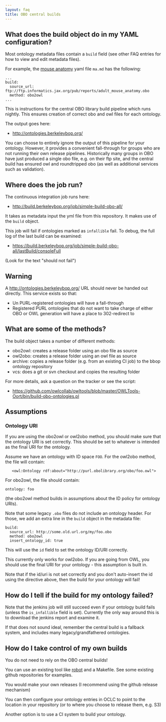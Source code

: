 ```yaml
---
layout: faq
title: OBO central builds
---
```


## What does the build object do in my YAML configuration?

Most ontology metadata files contain a `build` field (see other FAQ
entries for how to view and edit metadata files).

For example, the [mouse anatomy](../ontology/ma.md) yaml file `ma.md` has the following:

```
...
build:
  source_url: ftp://ftp.informatics.jax.org/pub/reports/adult_mouse_anatomy.obo
  method: obo2owl
...
```

This is instructions for the central OBO library build pipeline which
runs nightly. This ensures creation of correct obo and owl files for
each ontology.

The output goes here:

 * http://ontologies.berkeleybop.org/

You can choose to entirely ignore the output of this pipeline for your
ontology. However, it provides a convenient fall-through for groups
who are not running their own release pipelines. Historically many
groups in OBO have just produced a single obo file, e.g. on their ftp
site, and the central build has ensured owl and roundtripped obo (as
well as additional services such as validation).

## Where does the job run?

The continuous integration job runs here:

 * http://build.berkeleybop.org/job/simple-build-obo-all/

It takes as metadata input the yml file from this repository. It makes
use of the `build` object.

This job will fail if ontologies marked as `infallible` fail. To debug, the full log of the last build can be examined:

 * https://build.berkeleybop.org/job/simple-build-obo-all/lastBuild/consoleFull

(Look for the text "should not fail")

## Warning

A  http://ontologies.berkeleybop.org/ URL should never be handed out directly. This service exists so that:

 * Un PURL-registered ontologies will have a fall-through
 * Registered PURL ontologies that do not want to take charge of either OBO or OWL generation will have a place to 302-redirect to

## What are some of the methods?

The build object takes a number of different methods:

 * obo2owl: creates a release folder using an obo file as source
 * owl2obo: creates a release folder using an owl file as source
 * archive: copies a release folder (e.g. from an existing CI job) to the bbop ontology repository
 * vcs: does a git or svn checkout and copies the resulting folder

For more details, ask a question on the tracker or see the script: 

 * https://github.com/owlcollab/owltools/blob/master/OWLTools-Oort/bin/build-obo-ontologies.pl

## Assumptions

### Ontology URI

If you are using the obo2owl or owl2obo method, you should make sure
that the ontology URI is set correctly. This should be set to whatever
is intended as the final URI for the ontology.

Assume we have an ontology with ID space `FOO`. For the owl2obo method, the file will contain:

```
   <owl:Ontology rdf:about="http://purl.obolibrary.org/obo/foo.owl">
```

For obo2owl, the file should contain:

```
ontology: foo
```

(the obo2owl method builds in assumptions about the ID policy for ontology URIs).

Note that some legacy `.obo` files do not include an ontology
header. For those, we add an extra line in the `build` object in the
metadata file:

```
build:
  source_url: http://some.old.url.org/my/foo.obo
  method: obo2owl
  insert_ontology_id: true
```

This will use the `id` field to set the ontology ID/URI correctly.

This currently only works for owl2obo. If you are going from OWL, you
should use the final URI for your ontology - this assumption is built in.

Note that if the id/uri is not set correctly and you don't auto-insert
the id using the directive above, then the build for your ontology will fail!

## How do I tell if the build for my ontology failed?

Note that the jenkins job will still succeed even if your ontology
build fails (unless the `is_infallible` field is set). Currently the
only way around this is to download the jenkins report and examine it.

If that does not sound ideal, remember the central build is a fallback
system, and includes many legacy/grandfathered ontologies.

## How do I take control of my own builds

You do not need to rely on the OBO central builds!

You can use an existing tool like
[robot](https://github.com/ontodev/robot/) and a Makefile. See some
existing github repositories for examples.

You would make your own releases (I recommend using the github release mechanism)

You can then configure your ontology entries in OCLC to point to the
location in your repository (or to where you choose to release them, e.g. S3)

Another option is to use a CI system to build your ontology.
